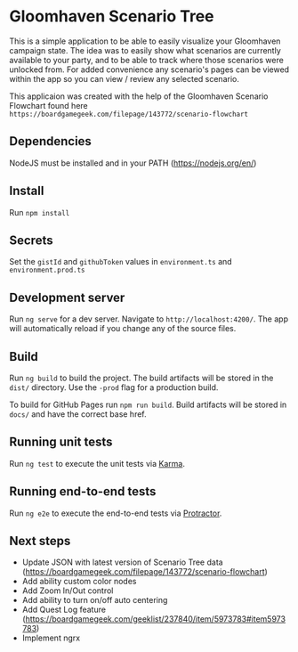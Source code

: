 # Gloomhaven Scenario Tree

This is a simple application to be able to easily visualize your Gloomhaven campaign state. The idea was to easily show what scenarios are currently available to your party, and to be able to track where those scenarios were unlocked from. For added convenience any scenario's pages can be viewed within the app so you can view / review any selected scenario.

This applicaion was created with the help of the Gloomhaven Scenario Flowchart found here `https://boardgamegeek.com/filepage/143772/scenario-flowchart`

## Dependencies

NodeJS must be installed and in your PATH (https://nodejs.org/en/)

## Install

Run `npm install`

## Secrets

Set the `gistId` and `githubToken` values in `environment.ts` and `environment.prod.ts`

## Development server

Run `ng serve` for a dev server. Navigate to `http://localhost:4200/`. The app will automatically reload if you change any of the source files.

## Build

Run `ng build` to build the project. The build artifacts will be stored in the `dist/` directory. Use the `-prod` flag for a production build.

To build for GitHub Pages run `npm run build`. Build artifacts will be stored in `docs/` and have the correct base href.

## Running unit tests

Run `ng test` to execute the unit tests via [Karma](https://karma-runner.github.io).

## Running end-to-end tests

Run `ng e2e` to execute the end-to-end tests via [Protractor](http://www.protractortest.org/).

## Next steps

- Update JSON with latest version of Scenario Tree data (https://boardgamegeek.com/filepage/143772/scenario-flowchart)
- Add ability custom color nodes
- Add Zoom In/Out control
- Add ability to turn on/off auto centering
- Add Quest Log feature (https://boardgamegeek.com/geeklist/237840/item/5973783#item5973783)
- Implement ngrx
